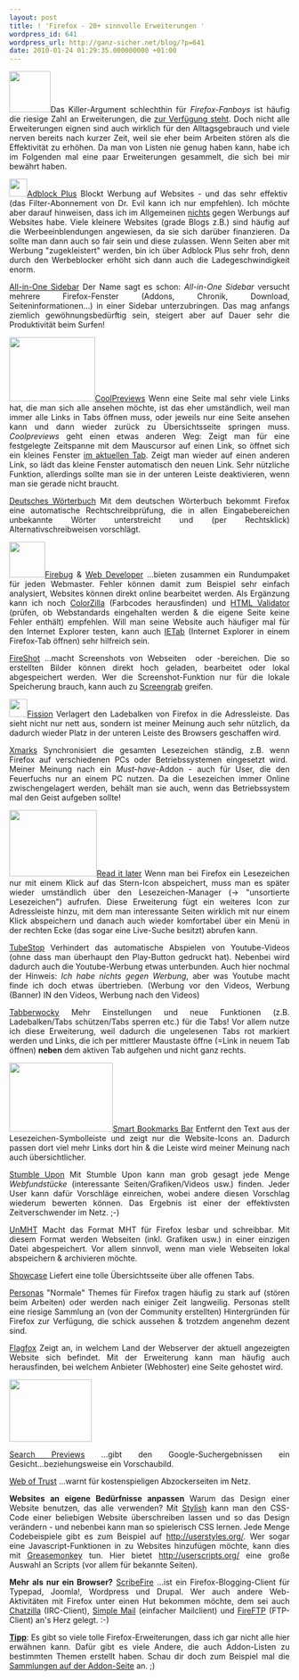 ```yaml
---
layout: post
title: ! 'Firefox - 20+ sinnvolle Erweiterungen '
wordpress_id: 641
wordpress_url: http://ganz-sicher.net/blog/?p=641
date: 2010-01-24 01:29:35.000000000 +01:00
---
```

<p style="text-align: justify;"><a href="http://ganz-sicher.net/blog/wp-content/uploads/1264290318_FireFox.png"><img class="alignleft size-full wp-image-646" title="Firefox Icon" src="http://ganz-sicher.net/blog/wp-content/uploads/1264290318_FireFox.png" alt="" width="74" height="74" /></a>Das Killer-Argument schlechthin für <em>Firefox-Fanboys</em> ist häufig die riesige Zahl an Erweiterungen, die <a href="https://addons.mozilla.org/de/firefox/" target="_blank">zur Verfügung steht</a>. Doch nicht alle Erweiterungen eignen sind auch wirklich für den Alltagsgebrauch und viele nerven bereits nach kurzer Zeit, weil sie eher beim Arbeiten stören als die Effektivität zu erhöhen. Da man von Listen nie genug haben kann, habe ich im Folgenden mal eine paar Erweiterungen gesammelt, die sich bei mir bewährt haben.</p>
<p style="text-align: justify;"><!--more--><a href="http://ganz-sicher.net/blog/wp-content/uploads/adblock-icon.png"><img class="alignleft size-full wp-image-653" title="adblock icon" src="http://ganz-sicher.net/blog/wp-content/uploads/adblock-icon.png" alt="" width="32" height="32" /></a><a href="https://addons.mozilla.org/en-US/firefox/addon/1865" target="_blank">Adblock Plus</a>
Blockt Werbung auf Websites - und das sehr effektiv  (das Filter-Abonnement von Dr. Evil kann ich nur empfehlen). Ich möchte aber darauf hinweisen, dass ich im Allgemeinen <span style="text-decoration: underline;">nichts</span> gegen Werbungs auf Websites habe. Viele kleinere Websites (grade Blogs z.B.) sind häufig auf die Werbeeinblendungen angewiesen, da sie sich darüber finanzieren. Da sollte man dann auch so fair sein und diese zulassen. Wenn Seiten aber mit Werbung "zugekleistert" werden, bin ich über Adblock Plus sehr froh, denn durch den Werbeblocker erhöht sich dann auch die Ladegeschwindigkeit enorm.</p>
<p style="text-align: justify;"><a href="https://addons.mozilla.org/en-US/firefox/addon/1027" target="_blank">All-in-One Sidebar</a>
Der Name sagt es schon: <em>All-in-One Sidebar </em>versucht mehrere Firefox-Fenster (Addons, Chronik, Download, Seiteninformationen...) in einer Sidebar unterzubringen. Das mag anfangs ziemlich gewöhnungsbedürftig sein, steigert aber auf Dauer sehr die Produktivität beim Surfen!</p>
<p style="text-align: justify;"><a href="http://ganz-sicher.net/blog/wp-content/uploads/screen-coolpreviews.png"><img class="alignleft size-full wp-image-647" title="screen coolpreviews" src="http://ganz-sicher.net/blog/wp-content/uploads/screen-coolpreviews.png" alt="" width="154" height="115" /></a><a href="https://addons.mozilla.org/en-US/firefox/addon/2207" target="_blank">CoolPreviews</a>
Wenn eine Seite mal sehr viele Links hat, die man sich alle ansehen möchte, ist das eher umständlich, weil man immer alle Links in Tabs öffnen muss, oder jeweils nur eine Seite ansehen kann und dann wieder zurück zu Übersichtsseite springen muss. <em>Coolpreviews</em> geht einen etwas anderen Weg: Zeigt man für eine festgelegte Zeitspanne mit dem Mauscursor auf einen Link, so öffnet sich ein kleines Fenster <span style="text-decoration: underline;">im aktuellen Tab</span>. Zeigt man wieder auf einen anderen Link, so lädt das kleine Fenster automatisch den neuen Link. Sehr nützliche Funktion, allerdings sollte man sie in der unteren Leiste deaktivieren, wenn man sie gerade nicht braucht.</p>
<p style="text-align: justify;"><a href="https://addons.mozilla.org/en-US/firefox/addon/3077" target="_blank">Deutsches Wörterbuch</a>
Mit dem deutschen Wörterbuch bekommt Firefox eine automatische Rechtschreibprüfung, die in allen Eingabebereichen unbekannte Wörter unterstreicht und (per Rechtsklick) Alternativschreibweisen vorschlägt.</p>
<p style="text-align: justify;"><a href="http://ganz-sicher.net/blog/wp-content/uploads/webmaster.png"><img class="alignleft size-full wp-image-652" title="webmaster" src="http://ganz-sicher.net/blog/wp-content/uploads/webmaster.png" alt="" width="64" height="64" /></a><a href="https://addons.mozilla.org/en-US/firefox/addon/1843" target="_blank">Firebug</a> &amp; <a href="https://addons.mozilla.org/en-US/firefox/addon/60" target="_blank">Web Developer</a>
...bieten zusammen ein Rundumpaket für jeden Webmaster. Fehler können damit zum Beispiel sehr einfach analysiert, Websites können direkt online bearbeitet werden. Als Ergänzung kann ich noch <a href="https://addons.mozilla.org/en-US/firefox/addon/271" target="_blank">ColorZilla</a> (Farbcodes herausfinden) und <a href="https://addons.mozilla.org/en-US/firefox/addon/249" target="_blank">HTML Validator </a>(prüfen, ob Webstandards eingehalten werden &amp; die eigene Seite keine Fehler enthält) empfehlen. Will man seine Website auch häufiger mal für den Internet Explorer testen, kann auch <a href="https://addons.mozilla.org/en-US/firefox/addon/1419" target="_blank">IETab</a> (Internet Explorer in einem Firefox-Tab öffnen) sehr hilfreich sein.</p>
<p style="text-align: justify;"><a href="https://addons.mozilla.org/en-US/firefox/addon/5648" target="_blank">FireShot</a>
...macht Screenshots von Webseiten  oder -bereichen. Die so erstellten Bilder können direkt hoch geladen, bearbeitet oder lokal abgespeichert werden. Wer die Screenshot-Funktion nur für die lokale Speicherung brauch, kann auch zu <a href="https://addons.mozilla.org/en-US/firefox/addon/1146" target="_blank">Screengrab</a> greifen.</p>
<p style="text-align: justify;"><a href="http://ganz-sicher.net/blog/wp-content/uploads/fission-icon.png"><img class="alignleft size-full wp-image-654" title="fission icon" src="http://ganz-sicher.net/blog/wp-content/uploads/fission-icon.png" alt="" width="32" height="32" /></a><a href="https://addons.mozilla.org/en-US/firefox/addon/1951" target="_blank">Fission</a>
Verlagert den Ladebalken von Firefox in die Adressleiste. Das sieht nicht nur nett aus, sondern ist meiner Meinung auch sehr nützlich, da dadurch wieder Platz in der unteren Leiste des Browsers geschaffen wird.</p>
<p style="text-align: justify;"><a href="https://addons.mozilla.org/en-US/firefox/addon/2410" target="_blank">Xmarks</a>
Synchronisiert die gesamten Lesezeichen ständig, z.B. wenn Firefox auf verschiedenen PCs oder Betriebssystemen eingesetzt wird.  Meiner Meinung nach ein <em>Must-have-</em>Addon - auch für User, die den Feuerfuchs nur an einem PC nutzen. Da die Lesezeichen<em> </em> immer Online zwischengelagert werden, behält man sie auch, wenn das Betriebssystem mal den Geist aufgeben sollte!</p>
<p style="text-align: justify;"><a href="http://ganz-sicher.net/blog/wp-content/uploads/read-it-later-screen.png"><img class="alignleft" title="read it later screen" src="http://ganz-sicher.net/blog/wp-content/uploads/read-it-later-screen.png" alt="" width="157" height="119" /></a><a href="https://addons.mozilla.org/en-US/firefox/addon/7661" target="_blank">Read it later</a>
Wenn man bei Firefox ein Lesezeichen nur mit einem Klick auf das Stern-Icon abspeichert, muss man es später wieder umständlich über den Lesezeichen-Manager (-&gt; "unsortierte Lesezeichen") aufrufen. Diese Erweiterung fügt ein weiteres Icon zur Adressleiste hinzu, mit dem man interessante Seiten wirklich mit nur einem Klick abspeichern und danach auch wieder komfortabel über ein Menü in der rechten Ecke (das sogar eine Live-Suche besitzt) abrufen kann.</p>
<p style="text-align: justify;"><a href="https://addons.mozilla.org/en-US/firefox/addon/6648" target="_blank">TubeStop</a>
Verhindert das automatische Abspielen von Youtube-Videos (ohne dass man überhaupt den Play-Button gedruckt hat). Nebenbei wird dadurch auch die Youtube-Werbung etwas unterbunden. Auch hier nochmal der Hinweis: <em>Ich habe nichts gegen Werbung</em>, aber was Youtube macht finde ich doch etwas übertrieben. (Werbung vor den Videos, Werbung (Banner) IN den Videos, Werbung nach den Videos)</p>
<p style="text-align: justify;"><a href="https://addons.mozilla.org/en-US/firefox/addon/14439" target="_blank">Tabberwocky</a>
Mehr Einstellungen und neue Funktionen (z.B. Ladebalken/Tabs schützen/Tabs sperren etc.) für die Tabs! Vor allem nutze ich diese Erweiterung, weil dadurch die ungelesenen Tabs rot markiert werden und Links, die ich per mittlerer Maustaste öffne (=Link in neuem Tab öffnen) <strong>neben</strong> dem aktiven Tab aufgehen und nicht ganz rechts.</p>
<p style="text-align: justify;"><a href="http://ganz-sicher.net/blog/wp-content/uploads/smart-bookmark-bar.png"><img class="alignleft size-full wp-image-648" title="smart bookmark bar" src="http://ganz-sicher.net/blog/wp-content/uploads/smart-bookmark-bar.png" alt="" width="186" height="124" /></a><a href="https://addons.mozilla.org/en-US/firefox/addon/4072" target="_blank">Smart Bookmarks Bar</a>
Entfernt den Text aus der Lesezeichen-Symbolleiste und zeigt nur die Website-Icons an. Dadurch passen dort viel mehr Links dort hin &amp; die Leiste wird meiner Meinung nach auch übersichtlicher.</p>
<p style="text-align: justify;"></p>
<p style="text-align: justify;"><a href="https://addons.mozilla.org/en-US/firefox/addon/138" target="_blank">Stumble Upon</a>
Mit Stumble Upon kann man grob gesagt jede Menge <em>Webfundstücke</em> (interessante Seiten/Grafiken/Videos usw.) finden. Jeder User kann dafür Vorschläge einreichen, wobei andere diesen Vorschlag wiederum bewerten können. Das Ergebnis ist einer der effektivsten Zeitverschwender im Netz. ;-)</p>
<p style="text-align: justify;"><a href="https://addons.mozilla.org/en-US/firefox/addon/8051" target="_blank">UnMHT</a>
Macht das Format MHT für Firefox lesbar und schreibbar. Mit diesem Format werden Webseiten (inkl. Grafiken usw.) in einer einzigen Datei abgespeichert. Vor allem sinnvoll, wenn man viele Webseiten lokal abspeichern &amp; archivieren möchte.</p>
<p style="text-align: justify;"><a href="https://addons.mozilla.org/en-US/firefox/addon/1810" target="_blank">Showcase</a>
Liefert eine tolle Übersichtsseite über alle offenen Tabs.</p>
<p style="text-align: justify;"><a href="https://addons.mozilla.org/en-US/firefox/addon/10900" target="_blank">Personas</a>
"Normale" Themes für Firefox tragen häufig zu stark auf (stören beim Arbeiten) oder werden nach einiger Zeit langweilig. Personas stellt eine riesige Sammlung an (von der Community erstellten) Hintergründen für Firefox zur Verfügung, die schick aussehen &amp; trotzdem angenehm dezent sind.</p>
<p style="text-align: justify;"><a href="https://addons.mozilla.org/en-US/firefox/addon/5791" target="_blank">Flagfox</a>
Zeigt an, in welchem Land der Webserver der aktuell angezeigten Website sich befindet. Mit der Erweiterung kann man häufig auch herausfinden, bei welchem Anbieter (Webhoster) eine Seite gehostet wird.</p>
<p style="text-align: justify;"><a href="https://addons.mozilla.org/en-US/firefox/addon/189" target="_blank"></a><a href="http://ganz-sicher.net/blog/wp-content/uploads/google-search-preview.png"><img class="alignleft size-full wp-image-649" title="google search preview" src="http://ganz-sicher.net/blog/wp-content/uploads/google-search-preview.png" alt="" width="148" height="112" /></a></p>
<p style="text-align: justify;"></p>
<p style="text-align: justify;"><a href="https://addons.mozilla.org/en-US/firefox/addon/189" target="_blank">Search Previews</a>
...gibt den Google-Suchergebnissen ein Gesicht...beziehungsweise ein Vorschaubild.</p>
<p style="text-align: justify;"></p>
<p style="text-align: justify;"><a href="https://addons.mozilla.org/en-US/firefox/addon/3456" target="_blank">Web of Trust</a>
...warnt für kostenspieligen Abzockerseiten im Netz.</p>
<p style="text-align: justify;"></p>
<p style="text-align: justify;"><strong>Websites an eigene Bedürfnisse anpassen
</strong>Warum das Design einer Website benutzen, das alle verwenden?<strong> </strong>Mit <a href="https://addons.mozilla.org/en-US/firefox/addon/2108" target="_blank">Stylish</a> kann man den CSS-Code einer beliebigen Website überschreiben lassen und so das Design verändern - und nebenbei kann man so spielerisch CSS lernen.<strong> </strong>Jede Menge Codebeispiele gibt es zum Beispiel auf <a href="http://userstyles.org/" target="_blank">http://userstyles.org/</a>. Wer sogar eine Javascript-Funktionen in zu Websites hinzufügen möchte, kann dies mit <a href="https://addons.mozilla.org/en-US/firefox/addon/748" target="_blank">Greasemonkey</a> tun. Hier bietet <a href="http://userscripts.org/" target="_blank">http://userscripts.org/</a> eine große Auswahl an Scripts (vor allem für bekannte Seiten).</p>
<p style="text-align: justify;"><strong>Mehr als nur ein Browser?</strong>
<a href="https://addons.mozilla.org/en-US/firefox/addon/1730" target="_blank">ScribeFire</a>
...ist ein Firefox-Blogging-Client für Typepad, Joomla!, Wordpress und Drupal. Wer auch andere Web-Aktivitäten mit Firefox unter einen Hut bekommen möchte, dem sei auch <a href="https://addons.mozilla.org/en-US/firefox/addon/16" target="_blank">Chatzilla</a> (IRC-Client), <a href="https://addons.mozilla.org/en-US/firefox/addon/5593" target="_blank">Simple Mail</a> (einfacher Mailclient) und <a href="https://addons.mozilla.org/en-US/firefox/addon/684" target="_blank">FireFTP</a> (FTP-Client) an's Herz gelegt. :-)</p>

<div class="infobox">
<p style="text-align: justify;"><strong><span style="text-decoration: underline;">Tipp</span></strong>: Es gibt so viele tolle Firefox-Erweiterungen, dass ich gar nicht alle hier erwähnen kann. Dafür gibt es viele Andere, die auch Addon-Listen zu bestimmten Themen erstellt haben. Schau dir doch zum Beispiel mal die <a href="https://addons.mozilla.org/en-US/firefox/collections/popular" target="_blank">Sammlungen auf der Addon-Seite</a> an. ;)</p>

</div>

